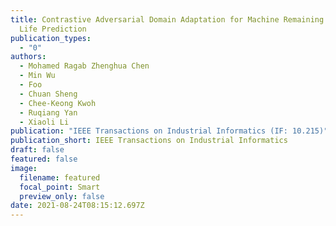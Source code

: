 ```yaml
---
title: Contrastive Adversarial Domain Adaptation for Machine Remaining Useful
  Life Prediction
publication_types:
  - "0"
authors:
  - Mohamed Ragab Zhenghua Chen
  - Min Wu
  - Foo
  - Chuan Sheng
  - Chee-Keong Kwoh
  - Ruqiang Yan
  - Xiaoli Li
publication: "IEEE Transactions on Industrial Informatics (IF: 10.215)"
publication_short: IEEE Transactions on Industrial Informatics
draft: false
featured: false
image:
  filename: featured
  focal_point: Smart
  preview_only: false
date: 2021-08-24T08:15:12.697Z
---
```

